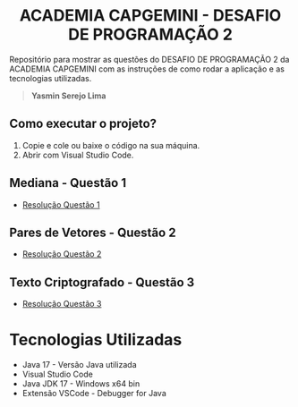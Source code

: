 
<h1 align="center">
ACADEMIA CAPGEMINI - DESAFIO DE PROGRAMAÇÃO 2 
</h1>


Repositório para mostrar as questões do DESAFIO DE PROGRAMAÇÃO 2 da ACADEMIA CAPGEMINI com as instruções de como rodar a aplicação e as tecnologias utilizadas.
> **Yasmin Serejo Lima**

<h2> Como executar o projeto?</h2>

1. Copie e cole ou baixe o código na sua máquina.
2. Abrir com Visual Studio Code.


<h2 id="question01">
  Mediana - Questão 1
</h2>

 * [Resolução Questão 1](https://github.com/yasminnascimi/Desafio-de-programa-o-CAPGEMINI-02/blob/main/Desafio%20Capgemini%202022/Questao1.java)


<h2 id="question02">
  Pares de Vetores - Questão 2
</h2>

* [Resolução Questão 2](https://github.com/yasminnascimi/Desafio-de-programa-o-CAPGEMINI-02/blob/main/Desafio%20Capgemini%202022/Questao2.java)
	

<h2 id="question03">
  Texto Criptografado - Questão 3
</h2>
	
* [Resolução Questão 3](https://github.com/yasminnascimi/Desafio-de-programa-o-CAPGEMINI-02/blob/main/Desafio%20Capgemini%202022/Questao3.java)

<h1 id="tecnologias-dependencias">
	Tecnologias Utilizadas
</h1>

<a name = "tech_stack"></a>

- Java 17 - Versão Java utilizada
- Visual Studio Code 
- Java JDK 17 - Windows x64 bin
- Extensão VSCode - Debugger for Java

